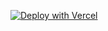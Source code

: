 [![Deploy with Vercel](https://vercel.com/button)](https://vercel.com/new/clone?repository-url=https://github.com/yourusername/your-repo-name)

